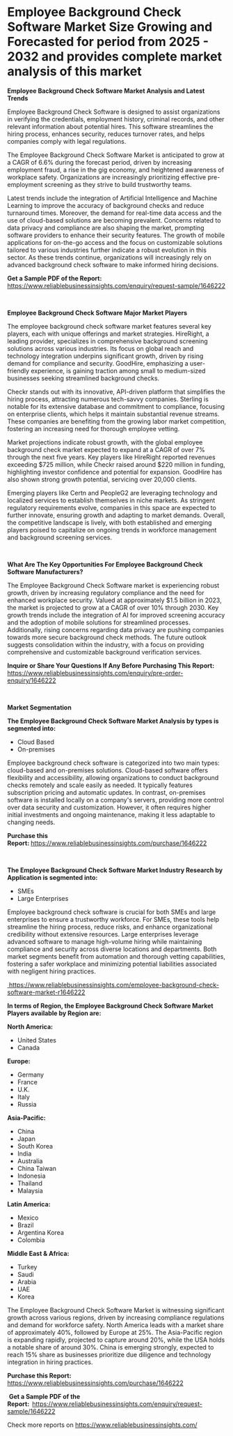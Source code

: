 <p><h1>Employee Background Check Software Market Size Growing and Forecasted for period from 2025 - 2032 and provides complete market analysis of this market</h1></p><p><strong>Employee Background Check Software Market Analysis and Latest Trends</strong></p>
<p><p>Employee Background Check Software is designed to assist organizations in verifying the credentials, employment history, criminal records, and other relevant information about potential hires. This software streamlines the hiring process, enhances security, reduces turnover rates, and helps companies comply with legal regulations.</p><p>The Employee Background Check Software Market is anticipated to grow at a CAGR of 6.6% during the forecast period, driven by increasing employment fraud, a rise in the gig economy, and heightened awareness of workplace safety. Organizations are increasingly prioritizing effective pre-employment screening as they strive to build trustworthy teams. </p><p>Latest trends include the integration of Artificial Intelligence and Machine Learning to improve the accuracy of background checks and reduce turnaround times. Moreover, the demand for real-time data access and the use of cloud-based solutions are becoming prevalent. Concerns related to data privacy and compliance are also shaping the market, prompting software providers to enhance their security features. The growth of mobile applications for on-the-go access and the focus on customizable solutions tailored to various industries further indicate a robust evolution in this sector. As these trends continue, organizations will increasingly rely on advanced background check software to make informed hiring decisions.</p></p>
<p><strong>Get a Sample PDF of the Report:&nbsp;</strong> <a href="https://www.reliablebusinessinsights.com/enquiry/request-sample/1646222?utm_campaign=3170&utm_medium=2&utm_source=Github&utm_content=ia&utm_term=11032025&utm_id=employee-background-check-software">https://www.reliablebusinessinsights.com/enquiry/request-sample/1646222</a></p>
<p>&nbsp;</p>
<p><strong>Employee Background Check Software Major Market Players</strong></p>
<p><p>The employee background check software market features several key players, each with unique offerings and market strategies. HireRight, a leading provider, specializes in comprehensive background screening solutions across various industries. Its focus on global reach and technology integration underpins significant growth, driven by rising demand for compliance and security. GoodHire, emphasizing a user-friendly experience, is gaining traction among small to medium-sized businesses seeking streamlined background checks.</p><p>Checkr stands out with its innovative, API-driven platform that simplifies the hiring process, attracting numerous tech-savvy companies. Sterling is notable for its extensive database and commitment to compliance, focusing on enterprise clients, which helps it maintain substantial revenue streams. These companies are benefiting from the growing labor market competition, fostering an increasing need for thorough employee vetting.</p><p>Market projections indicate robust growth, with the global employee background check market expected to expand at a CAGR of over 7% through the next five years. Key players like HireRight reported revenues exceeding $725 million, while Checkr raised around $220 million in funding, highlighting investor confidence and potential for expansion. GoodHire has also shown strong growth potential, servicing over 20,000 clients.</p><p>Emerging players like Certn and PeopleG2 are leveraging technology and localized services to establish themselves in niche markets. As stringent regulatory requirements evolve, companies in this space are expected to further innovate, ensuring growth and adapting to market demands. Overall, the competitive landscape is lively, with both established and emerging players poised to capitalize on ongoing trends in workforce management and background screening services.</p></p>
<p>&nbsp;</p>
<p><strong>What Are The Key Opportunities For Employee Background Check Software Manufacturers?</strong></p>
<p><p>The Employee Background Check Software market is experiencing robust growth, driven by increasing regulatory compliance and the need for enhanced workplace security. Valued at approximately $1.5 billion in 2023, the market is projected to grow at a CAGR of over 10% through 2030. Key growth trends include the integration of AI for improved screening accuracy and the adoption of mobile solutions for streamlined processes. Additionally, rising concerns regarding data privacy are pushing companies towards more secure background check methods. The future outlook suggests consolidation within the industry, with a focus on providing comprehensive and customizable background verification services.</p></p>
<p><strong>Inquire or Share Your Questions If Any Before Purchasing This Report:</strong> <a href="https://www.reliablebusinessinsights.com/enquiry/pre-order-enquiry/1646222?utm_campaign=3170&utm_medium=2&utm_source=Github&utm_content=ia&utm_term=11032025&utm_id=employee-background-check-software">https://www.reliablebusinessinsights.com/enquiry/pre-order-enquiry/1646222</a></p>
<p>&nbsp;</p>
<p><strong>Market Segmentation</strong></p>
<p><strong>The Employee Background Check Software Market Analysis by types is segmented into:</strong></p>
<p><ul><li>Cloud Based</li><li>On-premises</li></ul></p>
<p><p>Employee background check software is categorized into two main types: cloud-based and on-premises solutions. Cloud-based software offers flexibility and accessibility, allowing organizations to conduct background checks remotely and scale easily as needed. It typically features subscription pricing and automatic updates. In contrast, on-premises software is installed locally on a company's servers, providing more control over data security and customization. However, it often requires higher initial investments and ongoing maintenance, making it less adaptable to changing needs.</p></p>
<p><strong>Purchase this Report:&nbsp;</strong><a href="https://www.reliablebusinessinsights.com/purchase/1646222?utm_campaign=3170&utm_medium=2&utm_source=Github&utm_content=ia&utm_term=11032025&utm_id=employee-background-check-software">https://www.reliablebusinessinsights.com/purchase/1646222</a></p>
<p>&nbsp;</p>
<p><strong>The Employee Background Check Software Market Industry Research by Application is segmented into:</strong></p>
<p><ul><li>SMEs</li><li>Large Enterprises</li></ul></p>
<p><p>Employee background check software is crucial for both SMEs and large enterprises to ensure a trustworthy workforce. For SMEs, these tools help streamline the hiring process, reduce risks, and enhance organizational credibility without extensive resources. Large enterprises leverage advanced software to manage high-volume hiring while maintaining compliance and security across diverse locations and departments. Both market segments benefit from automation and thorough vetting capabilities, fostering a safer workplace and minimizing potential liabilities associated with negligent hiring practices.</p></p>
<p><a href="https://www.reliablebusinessinsights.com/employee-background-check-software-market-r1646222?utm_campaign=3170&utm_medium=2&utm_source=Github&utm_content=ia&utm_term=11032025&utm_id=employee-background-check-software">&nbsp;https://www.reliablebusinessinsights.com/employee-background-check-software-market-r1646222</a></p>
<p><strong>In terms of Region, the Employee Background Check Software Market Players available by Region are:</strong></p>
<p>
    <p> <strong> North America: </strong>
        <ul>
            <li>United States</li>
            <li>Canada</li>
        </ul>
        </p> 
    <p> <strong> Europe: </strong>
        <ul>
            <li>Germany</li>
            <li>France</li>
            <li>U.K.</li>
            <li>Italy</li>
            <li>Russia</li>
        </ul>
        </p> 
    <p> <strong> Asia-Pacific: </strong>
        <ul>
            <li>China</li>
            <li>Japan</li>
            <li>South Korea</li>
            <li>India</li>
            <li>Australia</li>
            <li>China Taiwan</li>
            <li>Indonesia</li>
            <li>Thailand</li>
            <li>Malaysia</li>
        </ul>
        </p> 
    <p> <strong> Latin America: </strong>
        <ul>
            <li>Mexico</li>
            <li>Brazil</li>
            <li>Argentina Korea</li>
            <li>Colombia</li>
        </ul>
        </p> 
    <p> <strong> Middle East & Africa: </strong>
        <ul>
            <li>Turkey</li>
            <li>Saudi</li>
            <li>Arabia</li>
            <li>UAE</li>
            <li>Korea</li>
        </ul>
    </p>
    </p>
<p><p>The Employee Background Check Software Market is witnessing significant growth across various regions, driven by increasing compliance regulations and demand for workforce safety. North America leads with a market share of approximately 40%, followed by Europe at 25%. The Asia-Pacific region is expanding rapidly, projected to capture around 20%, while the USA holds a notable share of around 30%. China is emerging strongly, expected to reach 15% share as businesses prioritize due diligence and technology integration in hiring practices.</p></p>
<p><strong>Purchase this Report: </strong><a href="https://www.reliablebusinessinsights.com/purchase/1646222?utm_campaign=3170&utm_medium=2&utm_source=Github&utm_content=ia&utm_term=11032025&utm_id=employee-background-check-software">https://www.reliablebusinessinsights.com/purchase/1646222</a></p>
<p>&nbsp;<strong>Get a Sample PDF of the Report:&nbsp;&nbsp;</strong><a href="https://www.reliablebusinessinsights.com/enquiry/request-sample/1646222?utm_campaign=3170&utm_medium=2&utm_source=Github&utm_content=ia&utm_term=11032025&utm_id=employee-background-check-software">https://www.reliablebusinessinsights.com/enquiry/request-sample/1646222</a></p>
<p><strong></strong></p>
<p>Check more reports on <a href="https://www.reliablebusinessinsights.com/?utm_campaign=3170&utm_medium=2&utm_source=Github&utm_content=ia&utm_term=11032025&utm_id=employee-background-check-software">https://www.reliablebusinessinsights.com/</a></p>